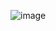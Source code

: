 ![image](https://user-images.githubusercontent.com/89919913/134947293-72e671e5-1d96-439d-acf7-fc832ff946e3.png)

